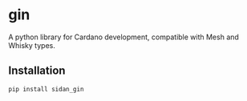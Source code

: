 # gin

A python library for Cardano development, compatible with Mesh and Whisky types.

## Installation

```sh
pip install sidan_gin
```
